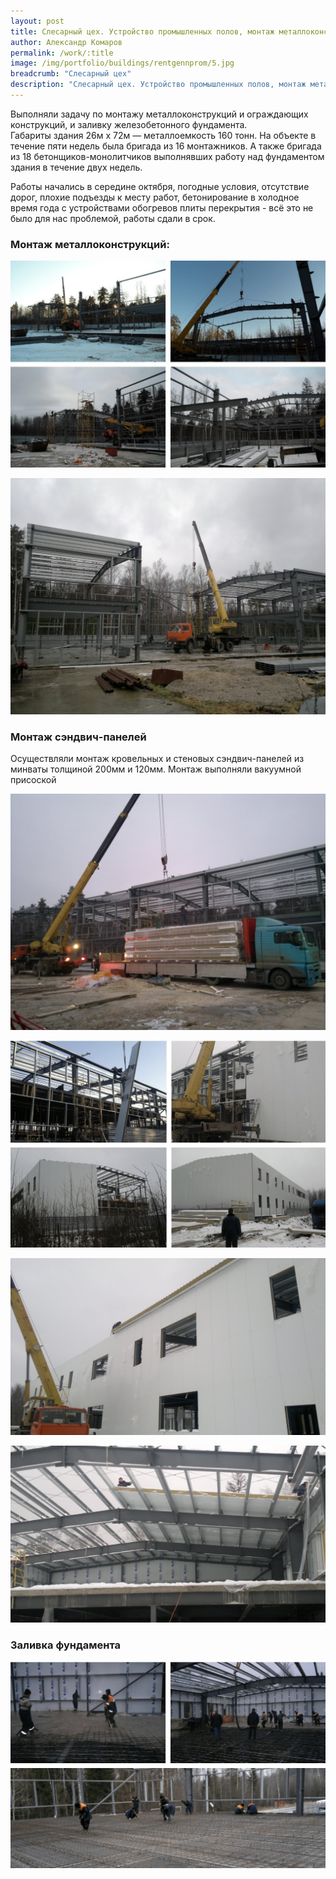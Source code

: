 ```yaml
---
layout: post
title: Слесарный цех. Устройство промышленных полов, монтаж металлоконструкций и сэндвич панелей.
author: Александр Комаров
permalink: /work/:title
image: /img/portfolio/buildings/rentgennprom/5.jpg
breadcrumb: "Слесарный цех"
description: "Слесарный цех. Устройство промышленных полов, монтаж металлоконструкций и сэндвич панелей."
---
```


Выполняли задачу по монтажу металлоконструкций и ограждающих конструкций, и заливку железобетонного фундамента.  
Габариты здания 26м х&nbsp;72м&nbsp;&mdash; металлоемкость 160&nbsp;тонн. На&nbsp;объекте в течение пяти недель была бригада из&nbsp;16&nbsp;монтажников. А также бригада из 18 бетонщиков-монолитчиков выполнявших работу над фундаментом здания в течение двух недель. 

Работы начались в середине октября, погодные условия, отсутствие дорог, плохие подъезды к месту работ, бетонирование в холодное время года с устройствами обогревов плиты перекрытия - всё это не было для нас проблемой, работы сдали в срок. 

### Монтаж металлоконструкций:

![Монтаж металлоконструкций](/img/portfolio/buildings/rentgennprom/1.jpg "Монтаж металлоконструкций")

![Монтаж металлоконструкций](/img/portfolio/buildings/rentgennprom/2.jpg "Монтаж металлоконструкций")

### Монтаж сэндвич-панелей
 Осуществляли монтаж кровельных и стеновых сэндвич-панелей из минваты толщиной 200мм и 120мм. Монтаж выполняли вакуумной присоской

![Привезли сэндвич-панели](/img/portfolio/buildings/rentgennprom/3.jpg "Привезли сэндвич-панели")

![Монтаж стеновых сэндвич-панелей](/img/portfolio/buildings/rentgennprom/4.jpg "Монтаж стеновых сэндвич-панелей")

![Монтаж кровельных сэндвич-панелей](/img/portfolio/buildings/rentgennprom/5.jpg "Монтаж кровельных сэндвич-панелей")

![Монтаж кровельных сэндвич-панелей - вид изнутри здания](/img/portfolio/buildings/rentgennprom/6.jpg "Монтаж кровельных сэндвич-панелей - вид изнутри здания")

### Заливка фундамента
![Монтаж кровельных сэндвич-панелей - вид изнутри здания](/img/portfolio/buildings/rentgennprom/8.jpg "Заливка промышленного пола")

